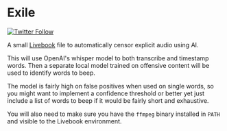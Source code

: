 # Exile

[![Twitter Follow](https://img.shields.io/twitter/follow/ac_alejos?style=social)](https://twitter.com/ac_alejos)

A small [Livebook](https://livebook.dev/) file to automatically censor explicit audio using AI.

This will use OpenAI's whisper model to both transcribe and timestamp words. Then a separate local model trained
on offensive content will be used to identify words to beep.

The model is fairly high on false positives when used on single words, so you might want to implement a confidence
threshold or better yet just include a list of words to beep if it would be fairly short and exhaustive.

You will also need to make sure you have the `ffmpeg` binary installed in `PATH` and visible to the Livebook
environment.
